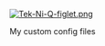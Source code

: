 [![Tek-Ni-Q-figlet.png](https://i.postimg.cc/JhXW5CJH/Tek-Ni-Q-figlet.png)](https://postimg.cc/jWR9R9MR)

My custom config files
